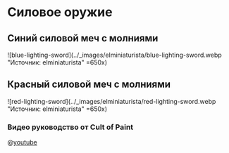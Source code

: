 # Силовое оружие

## Синий силовой меч с молниями

![blue-lighting-sword](../_images/elminiaturista/blue-lighting-sword.webp "Источник: elminiaturista" =650x)

## Красный силовой меч с молниями

![red-lighting-sword](../_images/elminiaturista/red-lighting-sword.webp "Источник: elminiaturista" =650x)

### Видео руководство от Cult of Paint

@[youtube](https://youtu.be/eLQvXqy9eNU?si=IZoNlZxq51-oemjF)
